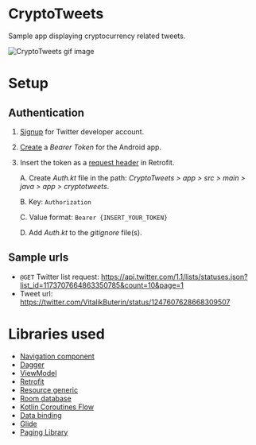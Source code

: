 # CryptoTweets
Sample app displaying cryptocurrency related tweets. 

![CryptoTweets gif image](CryptoTweets.gif)

# Setup 

## Authentication

1. [Signup][1] for Twitter developer account.
    
2. [Create][2] a _Bearer Token_ for the Android app.
    
3. Insert the token as a [request header][13] in Retrofit.

   A. Create _Auth.kt_ file in the path: _CryptoTweets > app > src > main > java > app > cryptotweets_. 
   
   B. Key: `Authorization` 
   
   C. Value format: `Bearer {INSERT_YOUR_TOKEN}`
   
   D. Add _Auth.kt_ to the _gitignore_ file(s).   

## Sample urls

- `@GET` Twitter list request: https://api.twitter.com/1.1/lists/statuses.json?list_id=1173707664863350785&count=10&page=1
- Tweet url: https://twitter.com/VitalikButerin/status/1247607628668309507 

# Libraries used

- [Navigation component][3]
- [Dagger][4]
- [ViewModel][5]
- [Retrofit][6]
- [Resource generic][7]
- [Room database][8]
- [Kotlin Coroutines Flow][9]
- [Data binding][10]
- [Glide][11]
- [Paging Library][12]
    
[1]:https://developer.twitter.com/en/apply-for-access
[2]:https://developer.twitter.com/en/docs/basics/authentication/oauth-2-0/bearer-tokens
[3]:https://developer.android.com/guide/navigation
[4]:https://developer.android.com/training/dependency-injection
[5]:https://developer.android.com/topic/libraries/architecture/viewmodel
[6]:https://square.github.io/retrofit/
[7]:https://github.com/android/architecture-components-samples/blob/master/GithubBrowserSample/app/src/main/java/com/android/example/github/vo/Resource.kt
[8]:https://developer.android.com/training/data-storage/room
[9]:https://kotlinlang.org/docs/reference/coroutines/flow.html
[10]:https://developer.android.com/topic/libraries/data-binding
[11]:https://github.com/bumptech/glide 
[12]:https://developer.android.com/topic/libraries/architecture/paging
[13]: https://futurestud.io/tutorials/retrofit-add-custom-request-header
